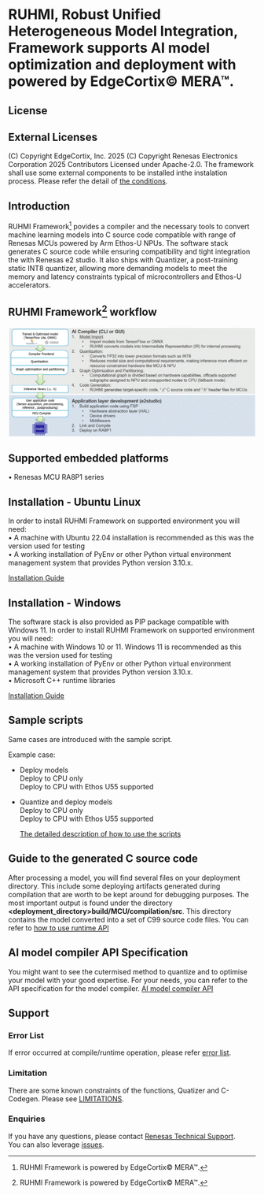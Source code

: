

# RUHMI, Robust Unified Heterogeneous Model Integration, Framework supports AI model optimization and deployment with powered by EdgeCortix© MERA™.

## License
## External Licenses
(C) Copyright EdgeCortix, Inc. 2025 (C) Copyright Renesas Electronics Corporation 2025 Contributors Licensed under Apache-2.0.
The framework shall use some external components to be installed inthe instalation process.
Please refer the detail of [the conditions](LICENSE.md).  

## Introduction
RUHMI Framework[^1] povides a compiler and the necessary tools to convert machine learning models into C source code compatible with range of Renesas MCUs powered by Arm Ethos-U NPUs.
The software stack generates C source code while ensuring compatibility and tight integration the with Renesas e2 studio.
It also ships with Quantizer, a post-training static INT8 quantizer, allowing more demanding models to meet the memory and latency constraints typical of microcontrollers and Ethos-U accelerators.

[^1]: RUHMI Framework is powered by EdgeCortix© MERA™.

## RUHMI Framework[^1] workflow
![](doc/material/workflow_ruhmi.GIF)

## Supported embedded platforms  
  • Renesas MCU RA8P1 series   

## Installation - Ubuntu Linux
In order to install RUHMI Framework on supported environment you will need:  
  • A machine with Ubuntu 22.04 installation is recommended as this was the version used for testing  
  • A working installation of PyEnv or other Python virtual environment management system that provides Python version 3.10.x.  

[Installation Guide](/install/README.md)

## Installation - Windows
The software stack is also provided as PIP package compatible with Windows 11.
In order to install RUHMI Framework on supported environment you will need:  
• A machine with Windows 10 or 11. Windows 11 is recommended as this was the version used for testing   
• A working installation of PyEnv or other Python virtual environment management system that provides Python version 3.10.x.  
• Microsoft C++ runtime libraries   

  [Installation Guide](/install/README.md)

## Sample scripts
Same cases are introduced with the sample script.

Example case:
* Deploy models  
  Deploy to CPU only   
  Deploy to CPU with Ethos U55 supported    
* Quantize and deploy models  
  Deploy to CPU only   
  Deploy to CPU with Ethos U55 supported    

   [The detailed description of how to use the scripts](scripts/README.md)


## Guide to the generated C source code
After processing a model, you will find several files on your deployment directory. This include some deploying artifacts generated during compilation that are worth to be kept around for debugging purposes.
The most important output is found under the directory **<deployment_directory>build/MCU/compilation/src**. 
This directory contains the model converted into a set of C99 source code files.
You can refer to [how to use runtime API](doc/runtime_api.md)


## AI model compiler API Specification  
You might want to see the cutermised method to quantize and to optimise your model with your good expertise. For your needs, you can refer to the API specification for the model compiler.
  [AI model compiler API](doc/mera_api.html)

## Support  
### Error List  
If error occurred at compile/runtime operation, please refer [error list](./doc/error_list.md).  

### Limitation  
There are some known constraints of the functions, Quatizer and C-Codegen.
Please see [LIMITATIONS](LIMITATIONS.md).

### Enquiries  
If you have any questions, please contact [Renesas Technical Support](https://www.renesas.com/support).  
You can also leverage [issues](https://github.com/Masamitsu1025/ruhmi-framework-mcu/issues).







